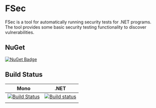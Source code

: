 # FSec

FSec is a tool for automatically running security tests for .NET programs. The tool provides some basic security testing functionality to discover vulnerabilities.

## NuGet

[![NuGet Badge](https://buildstats.info/nuget/fscecurity)](https://www.nuget.org/packages/fsecurity)

## Build Status

| Mono                                                                                                                  | .NET                                                                                                                                        |
| --------------------------------------------------------------------------------------------------------------------- | ------------------------------------------------------------------------------------------------------------------------------------------- |
| [![Build Status](https://travis-ci.org/stijnmoreels/FSec.svg?branch=master)](https://travis-ci.org/stijnmoreels/FSec) | [![Build status](https://ci.appveyor.com/api/projects/status/f0a1hyxcclegni4u?svg=true)](https://ci.appveyor.com/project/stijnmoreels/fsec) |
|                                                                                                                       |
